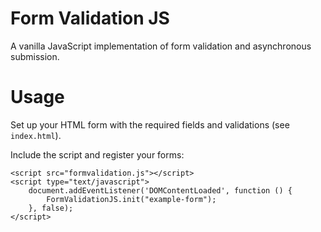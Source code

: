 # Form Validation JS
A vanilla JavaScript implementation of form validation and asynchronous submission.

# Usage
Set up your HTML form with the required fields and validations (see `index.html`).  

Include the script and register your forms:  
```
<script src="formvalidation.js"></script>
<script type="text/javascript">
    document.addEventListener('DOMContentLoaded', function () {
        FormValidationJS.init("example-form");
    }, false);
</script>
```

&nbsp;